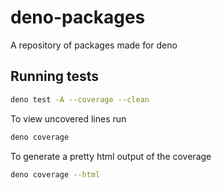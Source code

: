 # deno-packages

A repository of packages made for deno

## Running tests

```bash
deno test -A --coverage --clean
```

To view uncovered lines run

```bash
deno coverage
```

To generate a pretty html output of the coverage

```bash
deno coverage --html
```
